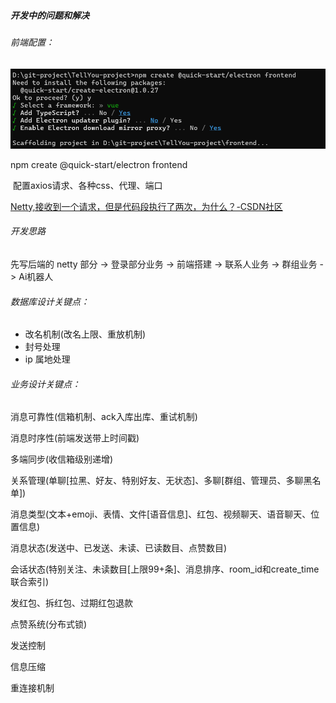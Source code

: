 ##### 开发中的问题和解决

###### 前端配置：

![image-20250702215009035](.\assets\image-20250702215009035.png)

npm create @quick-start/electron frontend

​	配置axios请求、各种css、代理、端口



[Netty,接收到一个请求，但是代码段执行了两次，为什么？-CSDN社区](https://bbs.csdn.net/topics/392009713)



###### 开发思路

先写后端的 netty 部分 -> 登录部分业务 -> 前端搭建 -> 联系人业务 -> 群组业务 -> Ai机器人

###### 数据库设计关键点：

- 改名机制(改名上限、重放机制)
- 封号处理
- ip 属地处理



###### 业务设计关键点：

消息可靠性(信箱机制、ack入库出库、重试机制)



消息时序性(前端发送带上时间戳)



多端同步(收信箱级别递增)



关系管理(单聊[拉黑、好友、特别好友、无状态]、多聊[群组、管理员、多聊黑名单])



消息类型(文本+emoji、表情、文件[语音信息]、红包、视频聊天、语音聊天、位置信息)



消息状态(发送中、已发送、未读、已读数目、点赞数目)

会话状态(特别关注、未读数目[上限99+条]、消息排序、room_id和create_time联合索引)



发红包、拆红包、过期红包退款



点赞系统(分布式锁)



发送控制



信息压缩



重连接机制

